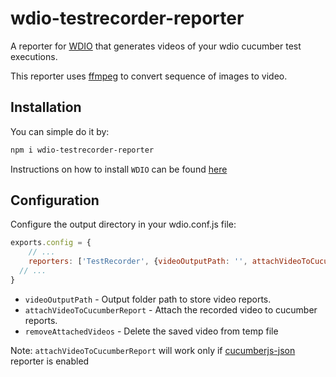 # wdio-testrecorder-reporter
A reporter for [WDIO](https://webdriver.io/) that generates videos of your wdio cucumber test executions.

This reporter uses [ffmpeg](https://www.ffmpeg.org/) to convert sequence of images to video.
## Installation

You can simple do it by:

```bash
npm i wdio-testrecorder-reporter
```

Instructions on how to install `WDIO` can be found [here](http://webdriver.io/guide/getstarted/install.html)

## Configuration
Configure the output directory in your wdio.conf.js file:

```js
exports.config = {
    // ...
    reporters: ['TestRecorder', {videoOutputPath: '', attachVideoToCucumberReport: true, removeAttachedVideos: false}]
  // ...
}
```

- `videoOutputPath` - Output folder path to store video reports.
- `attachVideoToCucumberReport` - Attach the recorded video to cucumber reports.
- `removeAttachedVideos` - Delete the saved video from temp file

Note:
  `attachVideoToCucumberReport` will work only if [cucumberjs-json](https://www.npmjs.com/package/wdio-cucumberjs-json-reporter) reporter is enabled
